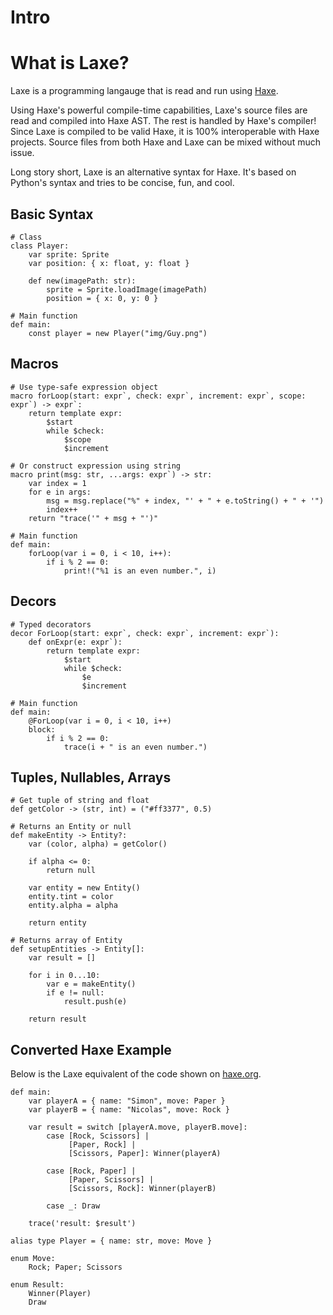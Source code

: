 # Intro

# What is Laxe?
Laxe is a programming langauge that is read and run using [Haxe](https://haxe.org).

Using Haxe's powerful compile-time capabilities, Laxe's source files are read and compiled into Haxe AST. The rest is handled by Haxe's compiler! Since Laxe is compiled to be valid Haxe, it is 100% interoperable with Haxe projects. Source files from both Haxe and Laxe can be mixed without much issue.

Long story short, Laxe is an alternative syntax for Haxe. It's based on Python's syntax and tries to be concise, fun, and cool.

## Basic Syntax
```laxe
# Class
class Player:
	var sprite: Sprite
	var position: { x: float, y: float }

	def new(imagePath: str):
		sprite = Sprite.loadImage(imagePath)
		position = { x: 0, y: 0 }

# Main function
def main:
	const player = new Player("img/Guy.png")
```

## Macros

```laxe
# Use type-safe expression object
macro forLoop(start: expr`, check: expr`, increment: expr`, scope: expr`) -> expr`:
	return template expr:
		$start
		while $check:
			$scope
			$increment

# Or construct expression using string
macro print(msg: str, ...args: expr`) -> str:
	var index = 1
	for e in args:
		msg = msg.replace("%" + index, "' + " + e.toString() + " + '")
		index++
	return "trace('" + msg + "')"

# Main function
def main:
	forLoop(var i = 0, i < 10, i++):
		if i % 2 == 0:
			print!("%1 is an even number.", i)
```

## Decors

```laxe
# Typed decorators
decor ForLoop(start: expr`, check: expr`, increment: expr`):
	def onExpr(e: expr`):
		return template expr:
			$start
			while $check:
				$e
				$increment

# Main function
def main:
	@ForLoop(var i = 0, i < 10, i++)
	block:
		if i % 2 == 0:
			trace(i + " is an even number.")
```

## Tuples, Nullables, Arrays

```laxe
# Get tuple of string and float
def getColor -> (str, int) = ("#ff3377", 0.5)

# Returns an Entity or null
def makeEntity -> Entity?:
	var (color, alpha) = getColor()

	if alpha <= 0:
		return null

	var entity = new Entity()
	entity.tint = color
	entity.alpha = alpha

	return entity

# Returns array of Entity
def setupEntities -> Entity[]:
	var result = []

	for i in 0...10:
		var e = makeEntity()
		if e != null:
			result.push(e)

	return result
```

## Converted Haxe Example

Below is the Laxe equivalent of the code shown on [haxe.org](https://haxe.org). 

```laxe
def main:
	var playerA = { name: "Simon", move: Paper }
	var playerB = { name: "Nicolas", move: Rock }

	var result = switch [playerA.move, playerB.move]:
		case [Rock, Scissors] |
			 [Paper, Rock] |
			 [Scissors, Paper]: Winner(playerA)

		case [Rock, Paper] |
			 [Paper, Scissors] |
			 [Scissors, Rock]: Winner(playerB)

		case _: Draw

	trace('result: $result')

alias type Player = { name: str, move: Move }

enum Move:
	Rock; Paper; Scissors

enum Result:
	Winner(Player)
	Draw
```
